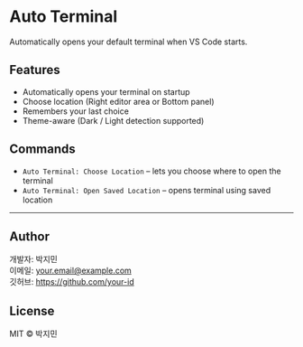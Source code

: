 # Auto Terminal

Automatically opens your default terminal when VS Code starts.

## Features

- Automatically opens your terminal on startup
- Choose location (Right editor area or Bottom panel)
- Remembers your last choice
- Theme-aware (Dark / Light detection supported)

## Commands

- `Auto Terminal: Choose Location` – lets you choose where to open the terminal
- `Auto Terminal: Open Saved Location` – opens terminal using saved location

---

## Author

개발자: 박지민  
이메일: your.email@example.com  
깃허브: https://github.com/your-id

## License

MIT © 박지민

